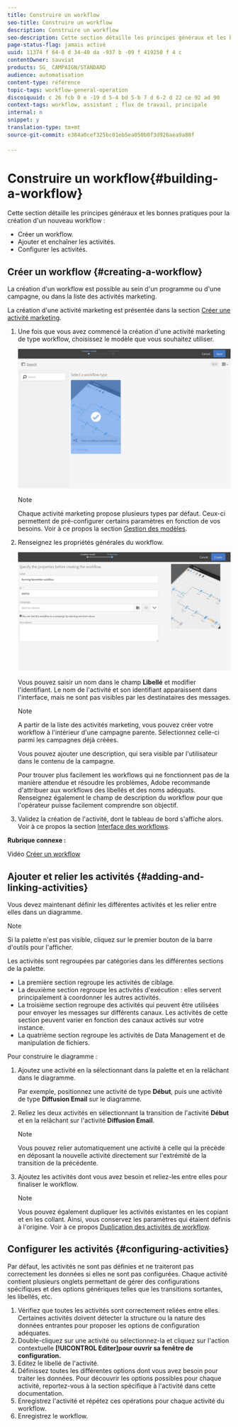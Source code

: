 ```yaml
---
title: Construire un workflow
seo-title: Construire un workflow
description: Construire un workflow
seo-description: Cette section détaille les principes généraux et les bonnes pratiques pour la création d'un workflow.
page-status-flag: jamais activé
uuid: 11374 f 64-8 d 34-40 da -937 b -09 f 419250 f 4 c
contentOwner: sauviat
products: SG_ CAMPAIGN/STANDARD
audience: automatisation
content-type: référence
topic-tags: workflow-general-operation
discoiquuid: c 26 fcb 0 e -19 d 5-4 bd 5-b 7 d 6-2 d 22 ce 92 ad 90
context-tags: workflow, assistant ; flux de travail, principale
internal: n
snippet: y
translation-type: tm+mt
source-git-commit: e384a0cef325bc01eb5ea050b0f3d926aea9a88f

---
```



# Construire un workflow{#building-a-workflow}

Cette section détaille les principes généraux et les bonnes pratiques pour la création d'un nouveau workflow :

* Créer un workflow.
* Ajouter et enchaîner les activités.
* Configurer les activités.

## Créer un workflow {#creating-a-workflow}

La création d'un workflow est possible au sein d'un programme ou d'une campagne, ou dans la liste des activités marketing.

La création d'une activité marketing est présentée dans la section [Créer une activité marketing](../../start/using/marketing-activities.md#creating-a-marketing-activity).

1. Une fois que vous avez commencé la création d'une activité marketing de type workflow, choisissez le modèle que vous souhaitez utiliser.

   ![](assets/workflow_creation_1.png)

   >[!NOTE]
   >
   >Chaque activité marketing propose plusieurs types par défaut. Ceux-ci permettent de pré-configurer certains paramètres en fonction de vos besoins. Voir à ce propos la section [Gestion des modèles](../../start/using/about-templates.md).

1. Renseignez les propriétés générales du workflow.

   ![](assets/workflow_creation_2.png)

   Vous pouvez saisir un nom dans le champ **Libellé** et modifier l'identifiant. Le nom de l'activité et son identifiant apparaissent dans l'interface, mais ne sont pas visibles par les destinataires des messages.

   >[!NOTE]
   >
   >A partir de la liste des activités marketing, vous pouvez créer votre workflow à l'intérieur d'une campagne parente. Sélectionnez celle-ci parmi les campagnes déjà créées.

   Vous pouvez ajouter une description, qui sera visible par l'utilisateur dans le contenu de la campagne.

   Pour trouver plus facilement les workflows qui ne fonctionnent pas de la manière attendue et résoudre les problèmes, Adobe recommande d'attribuer aux workflows des libellés et des noms adéquats. Renseignez également le champ de description du workflow pour que l'opérateur puisse facilement comprendre son objectif.

1. Validez la création de l'activité, dont le tableau de bord s'affiche alors. Voir à ce propos la section [Interface des workflows](../../automating/using/workflow-interface.md).

**Rubrique connexe :**

Vidéo [Créer un workflow](https://helpx.adobe.com/campaign/kt/acs/using/acs-create-workflow-feature-video-use.html)

## Ajouter et relier les activités {#adding-and-linking-activities}

Vous devez maintenant définir les différentes activités et les relier entre elles dans un diagramme.

>[!NOTE]
>
>Si la palette n'est pas visible, cliquez sur le premier bouton de la barre d'outils pour l'afficher.

Les activités sont regroupées par catégories dans les différentes sections de la palette.

* La première section regroupe les activités de ciblage.
* La deuxième section regroupe les activités d'exécution : elles servent principalement à coordonner les autres activités.
* La troisième section regroupe des activités qui peuvent être utilisées pour envoyer les messages sur différents canaux. Les activités de cette section peuvent varier en fonction des canaux activés sur votre instance.
* La quatrième section regroupe les activités de Data Management et de manipulation de fichiers.

Pour construire le diagramme :

1. Ajoutez une activité en la sélectionnant dans la palette et en la relâchant dans le diagramme.

   Par exemple, positionnez une activité de type **Début**, puis une activité de type **Diffusion Email** sur le diagramme.

1. Reliez les deux activités en sélectionnant la transition de l'activité **Début** et en la relâchant sur l'activité **Diffusion Email**.

   >[!NOTE]
   >
   >Vous pouvez relier automatiquement une activité à celle qui la précède en déposant la nouvelle activité directement sur l'extrémité de la transition de la précédente.

1. Ajoutez les activités dont vous avez besoin et reliez-les entre elles pour finaliser le workflow.

   >[!NOTE]
   >
   >Vous pouvez également dupliquer les activités existantes en les copiant et en les collant. Ainsi, vous conservez les paramètres qui étaient définis à l'origine. Voir à ce propos [Duplication des activités de workflow](../../automating/using/workflow-interface.md#duplicating-workflow-activities).

## Configurer les activités {#configuring-activities}

Par défaut, les activités ne sont pas définies et ne traiteront pas correctement les données si elles ne sont pas configurées. Chaque activité contient plusieurs onglets permettant de gérer des configurations spécifiques et des options génériques telles que les transitions sortantes, les libellés, etc.

1. Vérifiez que toutes les activités sont correctement reliées entre elles. Certaines activités doivent détecter la structure ou la nature des données entrantes pour proposer les options de configuration adéquates.
1. Double-cliquez sur une activité ou sélectionnez-la et cliquez sur l'action contextuelle **[!UICONTROL Editer]pour ouvrir sa fenêtre de configuration.**
1. Editez le libellé de l'activité.
1. Définissez toutes les différentes options dont vous avez besoin pour traiter les données. Pour découvrir les options possibles pour chaque activité, reportez-vous à la section spécifique à l'activité dans cette documentation.
1. Enregistrez l'activité et répétez ces opérations pour chaque activité du workflow.
1. Enregistrez le workflow.

